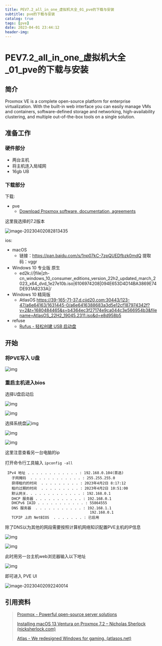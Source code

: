 ```yaml
---
title: PEV7.2_all_in_one_虚拟机大全_01_pve的下载与安装
subtitle: pve的下载与安装
catalog: true
tags: [pve]
date: 2023-04-01 23:44:12
header-img:
---
```


# PEV7.2_all_in_one_虚拟机大全_01_pve的下载与安装

## 简介

Proxmox VE is a complete open-source platform for enterprise virtualization. With the built-in web interface you can easily manage VMs and containers, software-defined storage and networking, high-availability clustering, and multiple out-of-the-box tools on a single solution.

## 准备工作

### 硬件部分

- 两台主机
- 将主机连入局域网
- 16gb UB



### 下载部分

下载: 

- pve
  -  [Download Proxmox software, documentation, agreements](https://www.proxmox.com/en/downloads)

这里我选择的7.2版本

![image-20230402082813435](PEV7-2-all-in-one-虚拟机大全-01-pve的下载与安装/image-20230402082813435.png)

ios:

- macOS 
  - 链接：https://pan.baidu.com/s/1np07kC-7zpQUEDfbzk0mdQ 
    提取码：vggr
- Windows 10 专业版 原生
  - ed2k://|file|zh-cn_windows_10_consumer_editions_version_22h2_updated_march_2023_x64_dvd_1e27e10b.iso|6106974208|094E653D4D14BA3869E74DE931A8233A|/
- Windows 10 精简版
  - AtlasOS https://39-165-71-37.d.cjjd20.com:30443/123-47/a6e64163/1631445-0/a6e6416388683a3d5e12cf187974342f?v=2&t=1680484465&s=b4364ec3f27174e9ca044c3e566954b3&filename=AtlasOS_22H2_19045.2311.iso&d=e8d958b5
- refuse
  - [Rufus - 轻松创建 USB 启动盘](http://rufus.ie/zh/)

## 开始

### 将PVE写入 U盘

![img](PEV7-2-all-in-one-虚拟机大全-01-pve的下载与安装/2783d629aaad7b1c58fccaec3fcf7537.png)

### 重启主机进入bios

选择U盘启动后

![img](PEV7-2-all-in-one-虚拟机大全-01-pve的下载与安装/18e584caf1ab47519e9e688f0043bae6.png)

![img](PEV7-2-all-in-one-虚拟机大全-01-pve的下载与安装/4fc0b861233d45a3808051d0272fa308.png)



选择系统盘![img](https://img-blog.csdnimg.cn/d968feeeaace4719ae495eb81515a073.png)

![img](PEV7-2-all-in-one-虚拟机大全-01-pve的下载与安装/d968feeeaace4719ae495eb81515a073.png)

![img](PEV7-2-all-in-one-虚拟机大全-01-pve的下载与安装/1d9f97212fbd4dc4b28e765984bafdc4.png)

这里注意查看另一台电脑的ip

打开命令行工具输入 `ipconfig -all`

~~~
 IPv4 地址 . . . . . . . . . . . . : 192.168.0.104(首选)
   子网掩码  . . . . . . . . . . . . : 255.255.255.0
   获得租约的时间  . . . . . . . . . : 2023年4月2日 8:17:12
   租约过期的时间  . . . . . . . . . : 2023年4月2日 10:51:00
   默认网关. . . . . . . . . . . . . : 192.168.0.1
   DHCP 服务器 . . . . . . . . . . . : 192.168.0.1
   DHCPv6 IAID . . . . . . . . . . . : 55864555
   DNS 服务器  . . . . . . . . . . . : 192.168.1.1
                                       192.168.0.1
   TCPIP 上的 NetBIOS  . . . . . . . : 已启用
~~~

除了DNS以为其他的网段需要按照计算机网络知识配置PVE主机的IP信息

![img](PEV7-2-all-in-one-虚拟机大全-01-pve的下载与安装/9fc5695de70148f9ab0b940e29ae6f7b.png)

![img](PEV7-2-all-in-one-虚拟机大全-01-pve的下载与安装/cb851c27f04a4a43ad44afaa43d07d10.png)

此时用另一台主机web浏览器输入以下地址

![img](PEV7-2-all-in-one-虚拟机大全-01-pve的下载与安装/9a56f77e9921408492a43645e0647077.png)



即可进入 PVE UI

![image-20230402092240014](PEV7-2-all-in-one-虚拟机大全-01-pve的下载与安装/image-20230402092240014.png)



## 引用资料

>[Proxmox - Powerful open-source server solutions](https://www.proxmox.com/en/)
>
>[Installing macOS 13 Ventura on Proxmox 7.2 – Nicholas Sherlock (nicksherlock.com)](https://www.nicksherlock.com/2022/10/installing-macos-13-ventura-on-proxmox/)
>
>[Atlas - We redesigned Windows for gaming. (atlasos.net)](https://atlasos.net/)
